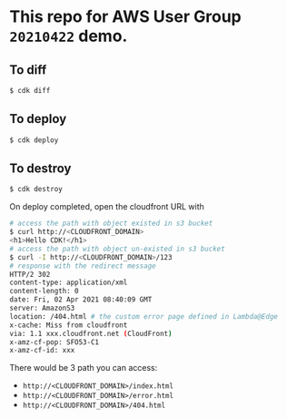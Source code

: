 # This repo for AWS User Group `20210422` demo.


## To diff
```bash
$ cdk diff
```

## To deploy
```bash
$ cdk deploy
```

## To destroy
```bash
$ cdk destroy
```


On deploy completed, open the cloudfront URL with

```bash
# access the path with object existed in s3 bucket
$ curl http://<CLOUDFRONT_DOMAIN>
<h1>Hello CDK!</h1>
# access the path with object un-existed in s3 bucket
$ curl -I http://<CLOUDFRONT_DOMAIN>/123
# response with the redirect message
HTTP/2 302 
content-type: application/xml
content-length: 0
date: Fri, 02 Apr 2021 08:40:09 GMT
server: AmazonS3
location: /404.html # the custom error page defined in Lambda@Edge
x-cache: Miss from cloudfront
via: 1.1 xxx.cloudfront.net (CloudFront)
x-amz-cf-pop: SFO53-C1
x-amz-cf-id: xxx
```

There would be 3 path you can access:

* `http://<CLOUDFRONT_DOMAIN>/index.html`
* `http://<CLOUDFRONT_DOMAIN>/error.html`
* `http://<CLOUDFRONT_DOMAIN>/404.html`
